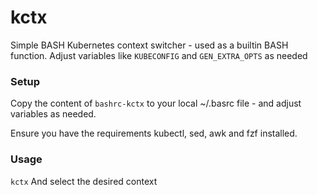 # kctx
Simple BASH Kubernetes context switcher - used as a builtin BASH function.
Adjust variables like `KUBECONFIG` and `GEN_EXTRA_OPTS` as needed

### Setup
Copy the content of `bashrc-kctx` to your local ~/.basrc file - and adjust variables as needed.

Ensure you have the requirements kubectl, sed, awk and fzf installed.

### Usage
`kctx`
And select the desired context
